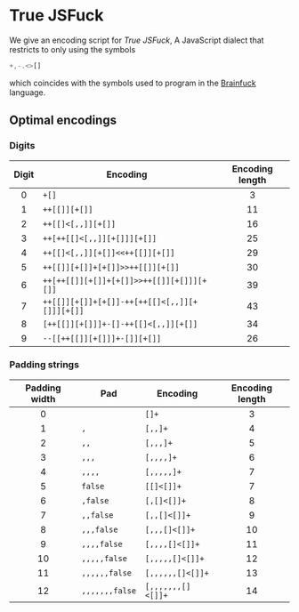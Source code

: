 # True JSFuck

We give an encoding script for _True JSFuck_, A JavaScript dialect that
restricts to only using the symbols

```javascript
+,-.<>[]
```

which coincides with the symbols used to program in the
[Brainfuck](https://en.wikipedia.org/wiki/Brainfuck) language.

## Optimal encodings

### Digits

| Digit | Encoding                                      | Encoding length |
| :---: | --------------------------------------------- | :-------------: |
|   0   | `+[]`                                         |        3        |
|   1   | `++[[]][+[]]`                                 |       11        |
|   2   | `++[[]<[,,]][+[]]`                            |       16        |
|   3   | `++[++[[]<[,,]][+[]]][+[]]`                   |       25        |
|   4   | `++[[]<[,,]][+[]]<<++[[]][+[]]`               |       29        |
|   5   | `++[[]][+[]]+[+[]]>>++[[]][+[]]`              |       30        |
|   6   | `++[++[[]][+[]]+[+[]]>>++[[]][+[]]][+[]]`     |       39        |
|   7   | `++[[]][+[]]+[+[]]-++[++[[]<[,,]][+[]]][+[]]` |       43        |
|   8   | `[++[[]][+[]]]+-[]-++[[]<[,,]][+[]]`          |       34        |
|   9   | `--[[++[[]][+[]]]+-[]][+[]]`                  |       26        |

### Padding strings

| Padding width | Pad            | Encoding          | Encoding length |
| :-----------: | -------------- | ----------------- | :-------------: |
|       0       | ` `            | `[]+`             |        3        |
|       1       | `,`            | `[,,]+`           |        4        |
|       2       | `,,`           | `[,,,]+`          |        5        |
|       3       | `,,,`          | `[,,,,]+`         |        6        |
|       4       | `,,,,`         | `[,,,,,]+`        |        7        |
|       5       | `false`        | `[[]<[]]+`        |        7        |
|       6       | `,false`       | `[,[]<[]]+`       |        8        |
|       7       | `,,false`      | `[,,[]<[]]+`      |        9        |
|       8       | `,,,false`     | `[,,,[]<[]]+`     |       10        |
|       9       | `,,,,false`    | `[,,,,[]<[]]+`    |       11        |
|      10       | `,,,,,false`   | `[,,,,,[]<[]]+`   |       12        |
|      11       | `,,,,,,false`  | `[,,,,,,[]<[]]+`  |       13        |
|      12       | `,,,,,,,false` | `[,,,,,,,[]<[]]+` |       14        |
